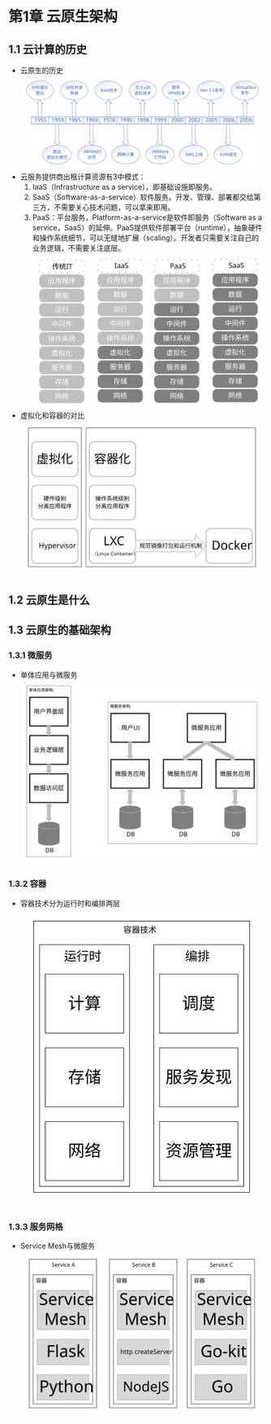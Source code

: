 # 第1章 云原生架构
## 1.1 云计算的历史
* 云原生的历史
    ![图 1-1 云原生的历史](CloudNativeHistory.svg)
* 云服务提供商出租计算资源有3中模式：
    1. IaaS（Infrastructure as a service），即基础设施即服务。
    2. SaaS（Software-as-a-service）软件服务。开发、管理、部署都交给第三方，不需要关心技术问题，可以拿来即用。
    3. PaaS：平台服务，Platform-as-a-service是软件即服务（Software as a service，SaaS）的延伸。PaaS提供软件部署平台（runtime），抽象硬件和操作系统细节，可以无缝地扩展（scaling）。开发者只需要关注自己的业务逻辑，不需要关注底层。
    ![图 1-2 四层IT系统](4FloorITSystem.svg)
* 虚拟化和容器的对比
    ![虚拟化和容器](VirtualAndContainer.svg)
## 1.2 云原生是什么
## 1.3 云原生的基础架构
### 1.3.1 微服务
* 单体应用与微服务
    ![单体应用与微服务](SingleApplicationAndMicroservice.svg)
### 1.3.2 容器
* 容器技术分为运行时和编排两层
    ![容器技术](ContainerTech.svg)
### 1.3.3 服务网格
* Service Mesh与微服务
    ![Service Mesh与微服务](ServiceMeshAndMicroservice.svg)